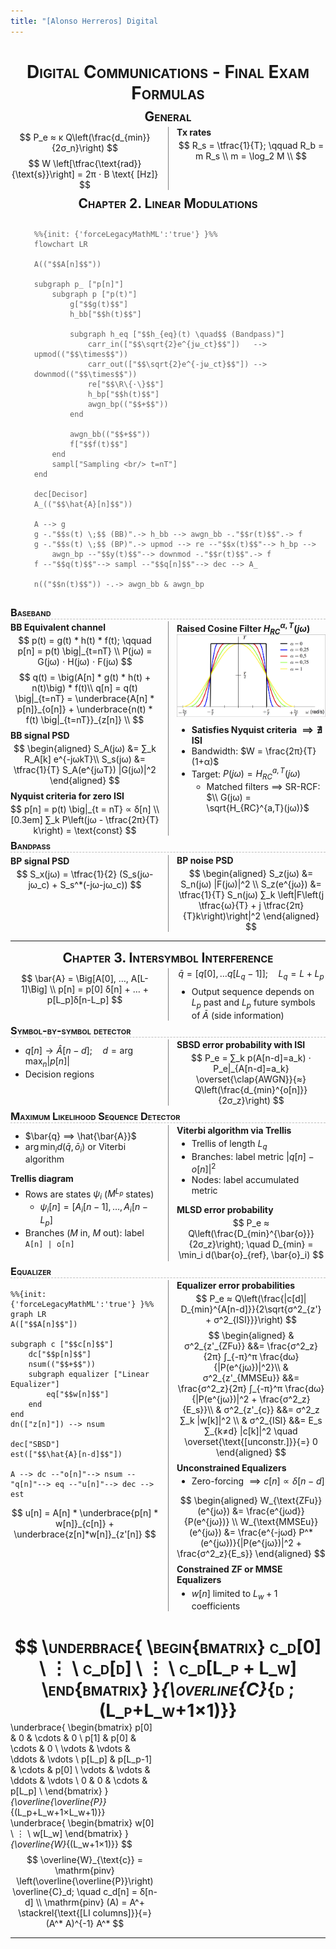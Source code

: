 ```yaml
---
title: "[Alonso Herreros] Digital Communications - Final Exam Formulas"
---
```


<style>
body {
    column-count: 2;
    column-gap: 2em;
    column-rule: 1px solid gray;
}
@media print {
    body {
        font-size: 9pt;
        padding: 1em 0 0.2em;
    }
}
h1, h2, h3, h4, h5, h6 {
    break-after: avoid;
}
h1, h2, h3 {
    font-variant: small-caps;
    column-span: all;
}
h1, h2 { text-align: center; }

h1 {
    margin-bottom: 0;
}
h2 {
    margin-top: 0.4em;
    margin-bottom: 0.2em;
}
h3 {
    margin-top: 0.4em;
    margin-bottom: 0.2em;
    border-bottom: 0.96px dashed rgba(128, 128, 128, 0.5);
}
h4 {
    margin-top: 0.1em;
    margin-bottom: -0.3em;
}
h5 {
    margin-top: 0.5em;
    margin-bottom: -0.4em;
    font-style: italic;
}

p {
    margin-top: 0.1em;
    margin-bottom: 0.1em;
    break-before: avoid;
    break-inside: avoid;
}
ul {
    margin-top: 0.6em;
}
li {
    break-before: avoid;
    break-inside: avoid
}
table {
    margin-left: auto;
    margin-right: auto;
    break-before: avoid;
    break-inside: avoid
}
.katex .katex-html>.newline {
    height: 0.2rem;
}
.pagebreak {
    column-span: all;
    border: none;
    break-after: page;
}

/* This allows me to put a code span or equation spanning all columns */
blockquote:has(> * > * > .katex),
blockquote:has(> pre):not(:has(> *:not(pre))) {
    column-span: all;
    border: none;
    background: transparent;
}
</style>

# Digital Communications - Final Exam Formulas

## General

$$
P_e ≈ κ Q\left(\frac{d_{min}}{2σ_n}\right)
$$

$$
W \left[\tfrac{\text{rad}}{\text{s}}\right] = 2π ⋅ B \text{ [Hz]}
$$

#### Tx rates

$$
R_s = \tfrac{1}{T}; \qquad
R_b = m R_s \\
m = \log_2 M \\
$$

## Chapter 2. Linear Modulations

> ```mermaid
> %%{init: {'forceLegacyMathML':'true'} }%%
> flowchart LR
> 
> A(("$$A[n]$$"))
> 
> subgraph p_ ["p[n]"]
>     subgraph p ["p(t)"]
>         g["$$g(t)$$"]
>         h_bb["$$h(t)$$"]
>
>         subgraph h_eq ["$$h_{eq}(t) \quad$$ (Bandpass)"]
>             carr_in(["$$\sqrt{2}e^{jω_ct}$$"])   --> upmod(("$$\times$$"))
>             carr_out(["$$\sqrt{2}e^{-jω_ct}$$"]) --> downmod(("$$\times$$"))
>             re["$$\R\{⋅\}$$"]
>             h_bp["$$h(t)$$"]
>             awgn_bp(("$$+$$"))
>         end
>
>         awgn_bb(("$$+$$"))
>         f["$$f(t)$$"]
>     end
>     sampl["Sampling <br/> t=nT"]
> end
> 
> dec[Decisor]
> A_(("$$\hat{A}[n]$$"))
> 
> A --> g
> g -."$$s(t) \;$$ (BB)".-> h_bb --> awgn_bb -."$$r(t)$$".-> f
> g -."$$s(t) \;$$ (BP)".-> upmod --> re --"$$x(t)$$"--> h_bp -->
>     awgn_bp --"$$y(t)$$"--> downmod -."$$r(t)$$".-> f
> f --"$$q(t)$$"--> sampl --"$$q[n]$$"--> dec --> A_
> 
> n(("$$n(t)$$")) -.-> awgn_bb & awgn_bp
> ```

### Baseband

#### BB Equivalent channel

$$
p(t) = g(t) * h(t) * f(t); \qquad
p[n] = p(t) \big|_{t=nT} \\
P(jω) = G(jω) ⋅ H(jω) ⋅ F(jω)
$$

$$
q(t) = \big(A[n] * g(t) * h(t) + n(t)\big) * f(t)\\
q[n] = q(t) \big|_{t=nT} = \underbrace{A[n] * p[n]}_{o[n]}
    + \underbrace{n(t) * f(t) \big|_{t=nT}}_{z[n]} \\
$$

#### BB signal PSD

$$
\begin{aligned}
    S_A(jω) &= ∑_k R_A[k] e^{-jωkT}\\
    S_s(jω) &= \tfrac{1}{T} S_A(e^{jωT}) |G(jω)|^2
\end{aligned}
$$

#### Nyquist criteria for zero ISI

$$
p[n] = p(t) \big|_{t = nT} ∝ δ[n] \\[0.3em]
∑_k P\left(jω - \tfrac{2π}{T} k\right) = \text{const}
$$

#### Raised Cosine Filter $H_{RC}^{α,T} (jω)$

![alt text](img/SRRCF_freq.png)

* **Satisfies Nyquist criteria $⟹ ∄$ ISI**
* Bandwidth: $W = \frac{2π}{T}(1+α)$
* Target: $P(jω) = H_{RC}^{a,T} (jω)$
    * Matched filters $⟹$ SR-RCF: $\\ G(jω) = \sqrt{H_{RC}^{a,T}(jω)}$

### Bandpass

#### BP signal PSD

$$
S_x(jω) = \tfrac{1}{2} (S_s(jω-jω_c) + S_s^*(-jω-jω_c))
$$

#### BP noise PSD

$$
\begin{aligned}
    S_z(jω) &= S_n(jω) |F(jω)|^2 \\
    S_z(e^{jω}) &= \tfrac{1}{T} S_n(jω)
        ∑_k \left|F\left(j \tfrac{ω}{T} + j \tfrac{2π}{T}k\right)\right|^2
\end{aligned}
$$

<hr class="pagebreak"/>

## Chapter 3. Intersymbol Interference

$$
\bar{A} = \Big[A[0], …, A[L-1]\Big] \\
p[n] = p[0] δ[n] + … + p[L_p]δ[n-L_p]
$$

####

$$
\bar{q} = \Big[q[0], … q[L_q-1]\Big]; \quad
L_q = L + L_p
$$

* Output sequence depends on $L_p$ past and $L_p$ future symbols of $\bar{A}$
  (side information)

### Symbol-by-symbol detector

* $q[n] → \hat{A}[n-d];\quad d = \arg\max_n |p[n]|$
* Decision regions

#### SBSD error probability with ISI

$$
P_e = ∑_k p(A[n-d]=a_k) ⋅ P_e|_{A[n-d]=a_k}
    \overset{\clap{AWGN}}{≈} Q\left(\frac{d_{min}^{o[n]}}{2σ_z}\right)
$$

### Maximum Likelihood Sequence Detector

* $\bar{q} ⟹ \hat{\bar{A}}$
* $\arg\min_i d(\bar{q}, \bar{o}_i)$ or Viterbi algorithm

#### Trellis diagram

* Rows are states $ψ_i$ ($M^{L_p}$ states)
    * $ψ_i[n] = \Big[A_i[n-1], …, A_i[n-L_p\Big]$
* Branches ($M$ in, $M$ out): label `A[n] | o[n]`

#### Viterbi algorithm via Trellis

* Trellis of length $L_q$
* Branches: label metric $|q[n] - o[n]|^2$
* Nodes: label accumulated metric

#### MLSD error probability

$$
P_e ≈ Q\left(\frac{D_{min}^{\bar{o}}}{2σ_z}\right); \quad
D_{min} = \min_i d(\bar{o}_{ref}, \bar{o}_i)
$$

### Equalizer

```mermaid
%%{init: {'forceLegacyMathML':'true'} }%%
graph LR
A(["$$A[n]$$"])

subgraph c ["$$c[n]$$"]
    dc["$$p[n]$$"]
    nsum(("$$+$$"))
    subgraph equalizer ["Linear Equalizer"]
        eq["$$w[n]$$"]
    end
end
dn(["z[n]"]) --> nsum

dec["SBSD"]
est(["$$\hat{A}[n-d]$$"])

A --> dc --"o[n]"--> nsum --"q[n]"--> eq --"u[n]"--> dec --> est
```

$$
u[n] = A[n] * \underbrace{p[n] * w[n]}_{c[n]} + \underbrace{z[n]*w[n]}_{z'[n]}
$$

#### Equalizer error probabilities

$$
P_e ≈ Q\left(\frac{|c[d]| D_{min}^{A[n-d]}}{2\sqrt{σ^2_{z'} + σ^2_{ISI}}}\right)
$$

$$
\begin{aligned}
    & σ^2_{z'_{ZFu}}   &&= \frac{σ^2_z}{2π} ∫_{-π}^π \frac{dω}{|P(e^{jω})|^2}\\
    & σ^2_{z'_{MMSEu}} &&= \frac{σ^2_z}{2π}
        ∫_{-π}^π \frac{dω}{|P(e^{jω})|^2 + \frac{σ^2_z}{E_s}}\\
    & σ^2_{z'_{c}}     &&= σ^2_z ∑_k |w[k]|^2 \\
    & σ^2_{ISI} &&= E_s ∑_{k≠d} |c[k]|^2 \quad
        \overset{\text{[unconstr.]}}{=} 0
\end{aligned}
$$

#### Unconstrained Equalizers

* Zero-forcing $⟹c[n] ∝ δ[n-d]$

$$
\begin{aligned}
    W_{\text{ZFu}} (e^{jω}) &= \frac{e^{jωd}}{P(e^{jω})} \\
    W_{\text{MMSEu}} (e^{jω})
        &= \frac{e^{-jωd} P^*(e^{jω})}{|P(e^{jω})|^2 + \frac{σ^2_z}{E_s}}
\end{aligned}
$$

#### Constrained ZF or MMSE Equalizers

* $w[n]$ limited to $L_w+1$ coefficients

$$
\underbrace{
\begin{bmatrix}
    c_d[0] \\
    ⋮ \\
    c_d[d] \\
    ⋮ \\
    c_d[L_p + L_w]
\end{bmatrix}
}_{\overline{C}_{d \; (L_p+L_w+1×1)}}
=
\underbrace{
\begin{bmatrix}
    p[0]   & 0        & \cdots & 0 \\
    p[1]   & p[0]     & \cdots & 0 \\
    \vdots & \vdots   & \ddots & \vdots \\
    p[L_p] & p[L_p-1] & \cdots & p[0] \\
    \vdots & \vdots   & \ddots & \vdots \\
    0      & 0        & \cdots & p[L_p] \\
\end{bmatrix}
}_{\overline{\overline{P}}_{(L_p+L_w+1×L_w+1)}}
\underbrace{
\begin{bmatrix}
    w[0] \\
    ⋮ \\
    w[L_w]
\end{bmatrix}
}_{\overline{W}_{(L_w+1×1)}}
$$

$$
\overline{W}_{\text{c}}
    = \mathrm{pinv} \left(\overline{\overline{P}}\right) \overline{C}_d; \quad
    c_d[n] = δ[n-d] \\
    \mathrm{pinv} (A) = A^+ \stackrel{\text{[LI columns]}}{=} (A^* A)^{-1} A^*
$$

<hr class="pagebreak" />
